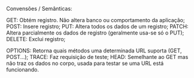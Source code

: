 Convensões / Semânticas:

GET: Obtém registro. Não altera banco ou comportamento da aplicação;
POST: Insere registro;
PUT: Altera todos os dados de um registro;
PATCH: Altera parcialmente os dados de registro (geralmente usa-se só o PUT);
DELETE: Exclui registro;

OPTIONS: Retorna quais métodos uma determinada URL suporta (GET, POST...);
TRACE: Faz requisição de teste;
HEAD: Semelhante ao GET mas não traz os dados no corpo, usada para testar se
uma URL está funcionando.